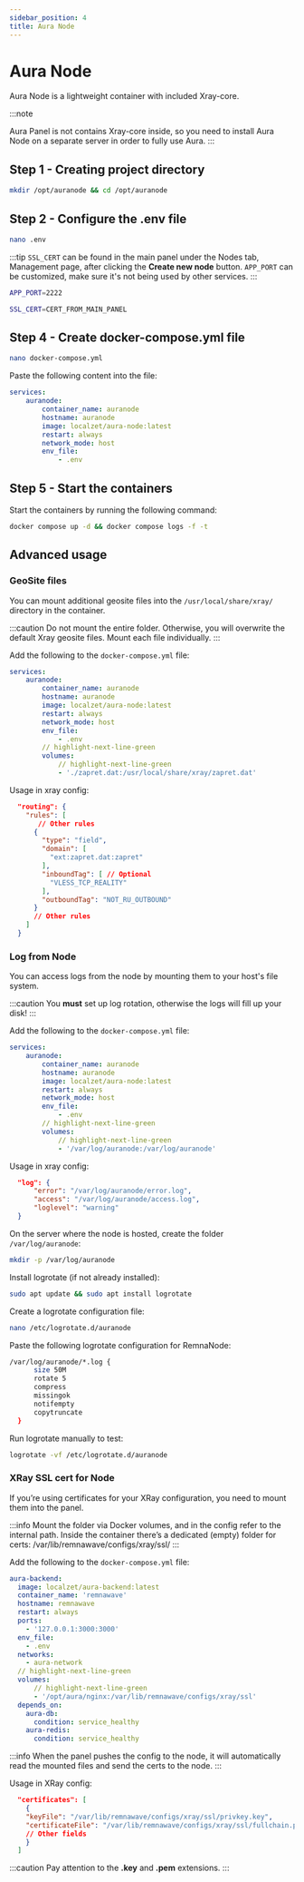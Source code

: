 ```yaml
---
sidebar_position: 4
title: Aura Node
---
```


# Aura Node

Aura Node is a lightweight container with included Xray-core.

:::note

Aura Panel is not contains Xray-core inside, so you need to install Aura Node on a separate server in order to fully use Aura.
:::

## Step 1 - Creating project directory

```bash title="Creating project directory"
mkdir /opt/auranode && cd /opt/auranode
```

## Step 2 - Configure the .env file

```bash title="Creating .env file"
nano .env
```

:::tip
`SSL_CERT` can be found in the main panel under the Nodes tab, Management page, after clicking the **Create new node** button. `APP_PORT` can be customized, make sure it's not being used by other services.
:::

```bash title=".env file content"
APP_PORT=2222

SSL_CERT=CERT_FROM_MAIN_PANEL
```

## Step 4 - Create docker-compose.yml file

```bash title="Creating docker-compose.yml file"
nano docker-compose.yml
```

Paste the following content into the file:

```yaml title="docker-compose.yml file content"
services:
    auranode:
        container_name: auranode
        hostname: auranode
        image: localzet/aura-node:latest
        restart: always
        network_mode: host
        env_file:
            - .env
```

## Step 5 - Start the containers

Start the containers by running the following command:

```bash title="Start the containers"
docker compose up -d && docker compose logs -f -t
```

## Advanced usage

### GeoSite files

You can mount additional geosite files into the `/usr/local/share/xray/` directory in the container.

:::caution
Do not mount the entire folder. Otherwise, you will overwrite the default Xray geosite files. Mount each file individually.
:::

Add the following to the `docker-compose.yml` file:

```yaml
services:
    auranode:
        container_name: auranode
        hostname: auranode
        image: localzet/aura-node:latest
        restart: always
        network_mode: host
        env_file:
            - .env
        // highlight-next-line-green
        volumes:
            // highlight-next-line-green
            - './zapret.dat:/usr/local/share/xray/zapret.dat'
```

Usage in xray config:

```json
  "routing": {
    "rules": [
       // Other rules
      {
        "type": "field",
        "domain": [
          "ext:zapret.dat:zapret"
        ],
        "inboundTag": [ // Optional
          "VLESS_TCP_REALITY"
        ],
        "outboundTag": "NOT_RU_OUTBOUND"
      }
      // Other rules
    ]
  }
```

### Log from Node

You can access logs from the node by mounting them to your host's file system.

:::caution
You **must** set up log rotation, otherwise the logs will fill up your disk!
:::

Add the following to the `docker-compose.yml` file:

```yaml
services:
    auranode:
        container_name: auranode
        hostname: auranode
        image: localzet/aura-node:latest
        restart: always
        network_mode: host
        env_file:
            - .env
        // highlight-next-line-green
        volumes:
            // highlight-next-line-green
            - '/var/log/auranode:/var/log/auranode'
```

Usage in xray config:

```json
  "log": {
      "error": "/var/log/auranode/error.log",
      "access": "/var/log/auranode/access.log",
      "loglevel": "warning"
  }
```

On the server where the node is hosted, create the folder `/var/log/auranode`:

```bash
mkdir -p /var/log/auranode
```

Install logrotate (if not already installed):

```bash
sudo apt update && sudo apt install logrotate
```

Create a logrotate configuration file:

```bash
nano /etc/logrotate.d/auranode
```

Paste the following logrotate configuration for RemnaNode:

```bash
/var/log/auranode/*.log {
      size 50M
      rotate 5
      compress
      missingok
      notifempty
      copytruncate
  }
```

Run logrotate manually to test:

```bash
logrotate -vf /etc/logrotate.d/auranode
```

### XRay SSL cert for Node

If you’re using certificates for your XRay configuration, you need to mount them into the panel.

:::info
Mount the folder via Docker volumes, and in the config refer to the internal path.
Inside the container there’s a dedicated (empty) folder for certs:
/var/lib/remnawave/configs/xray/ssl/
:::

Add the following to the `docker-compose.yml` file:

```yaml
aura-backend:
  image: localzet/aura-backend:latest
  container_name: 'remnawave'
  hostname: remnawave
  restart: always
  ports:
    - '127.0.0.1:3000:3000'
  env_file:
    - .env
  networks:
    - aura-network
  // highlight-next-line-green
  volumes:
      // highlight-next-line-green
      - '/opt/aura/nginx:/var/lib/remnawave/configs/xray/ssl'
  depends_on:
    aura-db:
      condition: service_healthy
    aura-redis:
      condition: service_healthy
```

:::info
When the panel pushes the config to the node, it will automatically read the mounted files and send the certs to the node.
:::

Usage in XRay config:

```json
  "certificates": [
    {
    "keyFile": "/var/lib/remnawave/configs/xray/ssl/privkey.key",
    "certificateFile": "/var/lib/remnawave/configs/xray/ssl/fullchain.pem"
    // Other fields
    }
  ]
```

:::caution
Pay attention to the **.key** and **.pem** extensions.
:::
